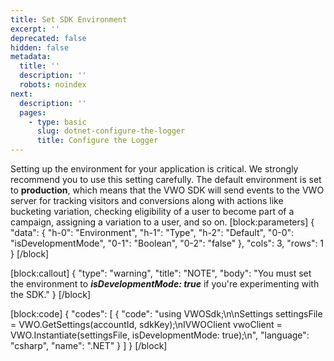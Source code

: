 ```yaml
---
title: Set SDK Environment
excerpt: ''
deprecated: false
hidden: false
metadata:
  title: ''
  description: ''
  robots: noindex
next:
  description: ''
  pages:
    - type: basic
      slug: dotnet-configure-the-logger
      title: Configure the Logger
---
```

Setting up the environment for your application is critical. We strongly recommend you to use this setting carefully. The default environment is set to **production**, which means that the VWO SDK will send events to the VWO server for tracking visitors and conversions along with actions like bucketing variation, checking eligibility of a user to become part of a campaign, assigning a variation to a user, and so on.
[block:parameters]
{
  "data": {
    "h-0": "Environment",
    "h-1": "Type",
    "h-2": "Default",
    "0-0": "isDevelopmentMode",
    "0-1": "Boolean",
    "0-2": "false"
  },
  "cols": 3,
  "rows": 1
}
[/block]

[block:callout]
{
  "type": "warning",
  "title": "NOTE",
  "body": "You must set the environment to ***isDevelopmentMode: true*** if you're experimenting with the SDK."
}
[/block]

[block:code]
{
  "codes": [
    {
      "code": "using VWOSdk;\n\nSettings settingsFile = VWO.GetSettings(accountId, sdkKey);\nIVWOClient vwoClient = VWO.Instantiate(settingsFile, isDevelopmentMode: true);\n",
      "language": "csharp",
      "name": ".NET"
    }
  ]
}
[/block]
